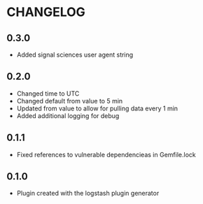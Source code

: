 # CHANGELOG

## 0.3.0

- Added signal sciences user agent string

## 0.2.0

- Changed time to UTC
- Changed default from value to 5 min
- Updated from value to allow for pulling data every 1 min
- Added additional logging for debug

## 0.1.1

- Fixed references to vulnerable dependencieas in Gemfile.lock

## 0.1.0

- Plugin created with the logstash plugin generator
